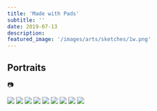 ```yaml
---
title: 'Made with Pads'
subtitle: ''
date: 2019-07-13
description: 
featured_image: '/images/arts/sketches/1w.png'
---
```


## Portraits
:camera:

<div class="gallery" data-columns="2">
    <img src="/images/arts/sketches/self_portrait_2.png">
    <img src="/images/arts/sketches/portarit.jpg">
    <img src="/images/arts/sketches/1w.png">
    <img src="/images/arts/sketches/self_portrait.jpg">
    <img src="/images/arts/sketches/Wolf.jpg">
    <img src="/images/arts/sketches/Dr._Rutter.jpg">
    <img src="/images/arts/sketches/sleep.jpg">
    <img src="/images/arts/sketches/first.jpg">
    <img src="/images/arts/sketches/augur.jpg">
</div>